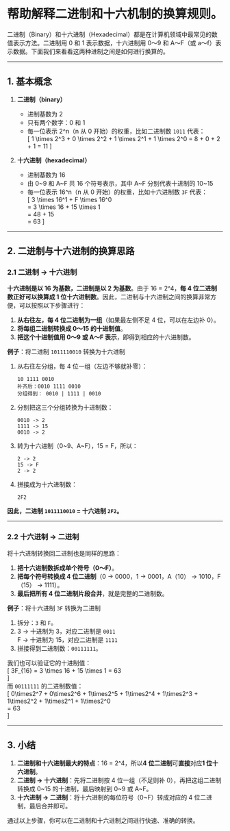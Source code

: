 # 帮助解释二进制和十六机制的换算规则。

二进制（Binary）和十六进制（Hexadecimal）都是在计算机领域中最常见的数值表示方法。二进制用 0 和 1 表示数据，十六进制用 0～9 和 A～F（或 a～f）表示数据。下面我们来看看这两种进制之间是如何进行换算的。

---

## 1. 基本概念

1. **二进制（binary）**  
   - 进制基数为 2  
   - 只有两个数字：0 和 1  
   - 每一位表示 2^n（n 从 0 开始）的权重，比如二进制数 `1011` 代表：  
     \[
       1 \times 2^3 + 0 \times 2^2 + 1 \times 2^1 + 1 \times 2^0 
       = 8 + 0 + 2 + 1
       = 11
     \]

2. **十六进制（hexadecimal）**  
   - 进制基数为 16  
   - 由 0~9 和 A~F 共 16 个符号表示，其中 A~F 分别代表十进制的 10~15  
   - 每一位表示 16^n（n 从 0 开始）的权重，比如十六进制数 `3F` 代表：  
     \[
       3 \times 16^1 + F \times 16^0  
       = 3 \times 16 + 15 \times 1  
       = 48 + 15  
       = 63
     \]

---

## 2. 二进制与十六进制的换算思路

### 2.1 二进制 → 十六进制

**十六进制是以 16 为基数，二进制是以 2 为基数**。由于 16 = 2^4，**每 4 位二进制数正好可以换算成 1 位十六进制数**。因此，二进制与十六进制之间的换算非常方便，可以按照以下步骤进行：

1. **从右往左，每 4 位二进制为一组**（如果最左侧不足 4 位，可以在左边补 0）。  
2. **将每组二进制转换成 0～15 的十进制值**。  
3. **把这个十进制值用 0～9 或 A～F 表示**，即得到相应的十六进制数。

**例子**：将二进制 `1011110010` 转换为十六进制

1. 从右往左分组，每 4 位一组（左边不够就补零）：  
   ```
   10 1111 0010
   补齐后：0010 1111 0010
   分组得到： 0010 | 1111 | 0010
   ```
2. 分别把这三个分组转换为十进制数：  
   ```
   0010 -> 2  
   1111 -> 15  
   0010 -> 2
   ```
3. 转为十六进制（0~9、A~F），15 = F，所以：  
   ```
   2 -> 2  
   15 -> F  
   2 -> 2
   ```
4. 拼接成为十六进制数：  
   ```
   2F2
   ```

**因此，二进制 `1011110010` = 十六进制 `2F2`。**

---

### 2.2 十六进制 → 二进制

将十六进制转换回二进制也是同样的思路：

1. **把十六进制数拆成单个符号（0～F）**。  
2. **把每个符号转换成 4 位二进制**（0 → 0000，1 → 0001，A（10） → 1010，F（15） → 1111）。  
3. **最后把所有 4 位二进制片段合并**，就是完整的二进制数。

**例子**：将十六进制 `3F` 转换为二进制

1. 拆分：`3` 和 `F`。  
2. 3 -> 十进制为 3，对应二进制是 `0011`  
   F -> 十进制为 15，对应二进制是 `1111`  
3. 拼接得到二进制数：`00111111`。

我们也可以验证它的十进制值：  
\[
  3F_{16} = 3 \times 16 + 15 \times 1 = 63  
\]  
而 `00111111` 的二进制数值：  
\[
  0\times2^7 + 0\times2^6 + 1\times2^5 + 1\times2^4 + 1\times2^3 + 1\times2^2 + 1\times2^1 + 1\times2^0  
  = 63  
\]

---

## 3. 小结

1. **二进制和十六进制最大的特点**：16 = 2^4，所以**4 位二进制**可**直接**对应**1 位十六进制**。  
2. **二进制 → 十六进制**：先将二进制按 4 位一组（不足则补 0），再把这组二进制转换成 0~15 的十进制，最后映射到 0~9 或 A~F。  
3. **十六进制 → 二进制**：将十六进制的每位符号（0~F）转成对应的 4 位二进制，最后合并即可。

通过以上步骤，你可以在二进制和十六进制之间进行快速、准确的转换。